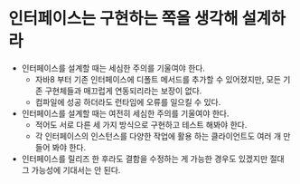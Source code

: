 # 인터페이스는 구현하는 쪽을 생각해 설계하라
* 인터페이스를 설계할 때는 세심한 주의를 기울여야 한다.
    * 자바8 부터 기존 인터페이스에 디폴트 메서드를 추가할 수 있어졌지만, 모든 기존 구현체들과 매끄럽게 연동되리라는 보장이 없다. 
    * 컴파일에 성공 하더라도 런타임에 오류를 일으킬 수 있다.
* 인터페이스를 설계할 때는 여전히 세심한 주의를 기울여야 한다.
    * 적어도 서로 다른 세 가지 방식으로 구현하고 테스트 해봐야 한다.
    * 각 인터페이스의 인스턴스를 다양한 작업에 활용 하는 클라이언트도 여러 개 만들어 봐야 한다. 
* 인터페이스를 릴리즈 한 후라도 결함을 수정하는 게 가능한 경우도 있겠지만 절대 그 가능성에 기대서는 안 된다.
